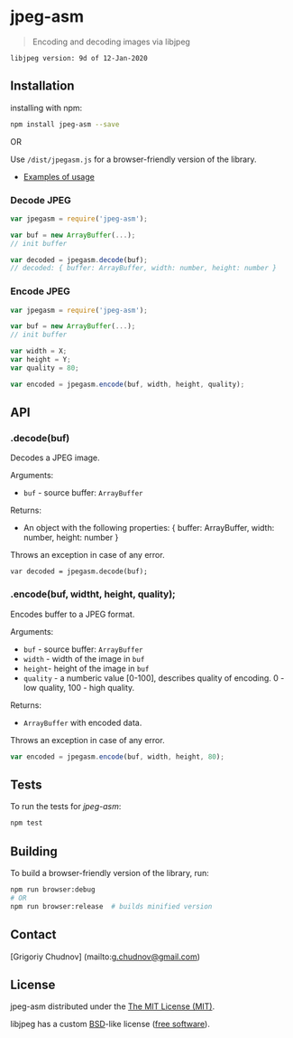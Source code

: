 # jpeg-asm

> Encoding and decoding images via libjpeg

```
libjpeg version: 9d of 12-Jan-2020
```

## Installation

installing with npm:
```bash
npm install jpeg-asm --save
```

OR

Use `/dist/jpegasm.js` for a browser-friendly version of the library.

- [Examples of usage](https://github.com/gchudnov/jpeg-asm/tree/master/examples)

### Decode JPEG
```javascript
var jpegasm = require('jpeg-asm');

var buf = new ArrayBuffer(...);
// init buffer

var decoded = jpegasm.decode(buf);
// decoded: { buffer: ArrayBuffer, width: number, height: number }
```

### Encode JPEG
```javascript
var jpegasm = require('jpeg-asm');

var buf = new ArrayBuffer(...);
// init buffer

var width = X;
var height = Y;
var quality = 80;

var encoded = jpegasm.encode(buf, width, height, quality);
```

## API

### .decode(buf)
Decodes a JPEG image.

Arguments:
* `buf` - source buffer: `ArrayBuffer`

Returns:
* An object with the following properties: { buffer: ArrayBuffer, width: number, height: number }

Throws an exception in case of any error.

```javsscript
var decoded = jpegasm.decode(buf);
```

### .encode(buf, widtht, height, quality);
Encodes buffer to a JPEG format.

Arguments:
* `buf` - source buffer: `ArrayBuffer`
* `width` - width of the image in `buf`
* `height`- height of the image in `buf`
* `quality` - a numberic value [0-100], describes quality of encoding. 0 - low quality, 100 - high quality.

Returns:
* `ArrayBuffer` with encoded data.

Throws an exception in case of any error.

```javascript
var encoded = jpegasm.encode(buf, width, height, 80);
```

## Tests

To run the tests for *jpeg-asm*:
```bash
npm test
```

## Building

To build a browser-friendly version of the library, run:
 
```bash
npm run browser:debug
# OR
npm run browser:release  # builds minified version
```

## Contact

[Grigoriy Chudnov] (mailto:g.chudnov@gmail.com)


## License

jpeg-asm distributed under the [The MIT License (MIT)](LICENSE).

libjpeg has a custom [BSD](https://en.wikipedia.org/wiki/BSD_licenses)-like license ([free software](https://en.wikipedia.org/wiki/Free_software)).
